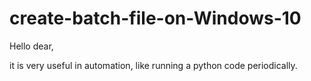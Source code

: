 # create-batch-file-on-Windows-10

Hello dear,

it is very useful in automation, like running a python code periodically.
